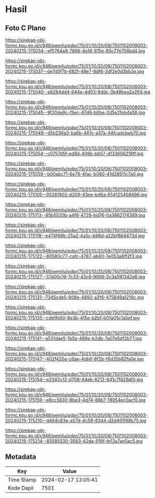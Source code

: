 # Hasil

## Foto C Plano

https://sirekap-obj-formc.kpu.go.id/c948/pemilu/pdpr/75/01/10/20/08/7501102008003-20240215-175034--ef5764a9-7866-4e14-815e-85c77e758bd4.jpg

https://sirekap-obj-formc.kpu.go.id/c948/pemilu/pdpr/75/01/10/20/08/7501102008003-20240215-175037--de7d5f7b-682f-48e7-8df6-2df2e0d3bb2e.jpg

https://sirekap-obj-formc.kpu.go.id/c948/pemilu/pdpr/75/01/10/20/08/7501102008003-20240215-175040--e8284dd4-644e-4d03-8ddc-3b48bea2a264.jpg

https://sirekap-obj-formc.kpu.go.id/c948/pemilu/pdpr/75/01/10/20/08/7501102008003-20240215-175045--9f20de9c-f5ec-47d9-b0be-2d5e2feb4a58.jpg

https://sirekap-obj-formc.kpu.go.id/c948/pemilu/pdpr/75/01/10/20/08/7501102008003-20240215-175049--d5b236a3-ba6b-461c-a37a-44fcadcbeb70.jpg

https://sirekap-obj-formc.kpu.go.id/c948/pemilu/pdpr/75/01/10/20/08/7501102008003-20240215-175054--c0757d5f-ed9d-406b-bb57-d133606218ff.jpg

https://sirekap-obj-formc.kpu.go.id/c948/pemilu/pdpr/75/01/10/20/08/7501102008003-20240215-175059--b00abc71-6e79-4fac-b080-41d28511c7a0.jpg

https://sirekap-obj-formc.kpu.go.id/c948/pemilu/pdpr/75/01/10/20/08/7501102008003-20240215-175105--05281902-d209-43ee-bd6a-654125408496.jpg

https://sirekap-obj-formc.kpu.go.id/c948/pemilu/pdpr/75/01/10/20/08/7501102008003-20240215-175113--85b5520b-a4f6-4728-bd76-0a3882174389.jpg

https://sirekap-obj-formc.kpu.go.id/c948/pemilu/pdpr/75/01/10/20/08/7501102008003-20240215-175118--e474f68b-25a2-4a5c-b96d-a22bf864473d.jpg

https://sirekap-obj-formc.kpu.go.id/c948/pemilu/pdpr/75/01/10/20/08/7501102008003-20240215-175122--80580c77-cafc-4787-ab60-7e053a6ff2f3.jpg

https://sirekap-obj-formc.kpu.go.id/c948/pemilu/pdpr/75/01/10/20/08/7501102008003-20240215-175127--37d00c19-7c33-43c6-9906-2c3a591342e6.jpg

https://sirekap-obj-formc.kpu.go.id/c948/pemilu/pdpr/75/01/10/20/08/7501102008003-20240215-175131--7345cde5-608e-4892-a2f6-475849a1219c.jpg

https://sirekap-obj-formc.kpu.go.id/c948/pemilu/pdpr/75/01/10/20/08/7501102008003-20240215-175135--cde1fe50-8e3b-415e-b2bf-b01a05c1a5ef.jpg

https://sirekap-obj-formc.kpu.go.id/c948/pemilu/pdpr/75/01/10/20/08/7501102008003-20240215-175141--a531dae5-1b5a-469e-b2db-7a07e5df2b77.jpg

https://sirekap-obj-formc.kpu.go.id/c948/pemilu/pdpr/75/01/10/20/08/7501102008003-20240215-175147--402f420a-c6ae-4db6-8f2b-f6d35b82fa0e.jpg

https://sirekap-obj-formc.kpu.go.id/c948/pemilu/pdpr/75/01/10/20/08/7501102008003-20240215-175154--e2342c12-d708-44eb-8212-841c7f429af0.jpg

https://sirekap-obj-formc.kpu.go.id/c948/pemilu/pdpr/75/01/10/20/08/7501102008003-20240215-175159--e6cc5830-8be3-4d74-88b7-19954ec0acf0.jpg

https://sirekap-obj-formc.kpu.go.id/c948/pemilu/pdpr/75/01/10/20/08/7501102008003-20240215-175210--d464c83e-a57d-4c59-8344-d2d461f88b75.jpg

https://sirekap-obj-formc.kpu.go.id/c948/pemilu/pdpr/75/01/10/20/08/7501102008003-20240215-175214--85585330-3563-42da-916f-fe13a7ae5ac5.jpg


## Metadata

| Key        | Value               |
| ---------- | ------------------- |
| Time Stamp | 2024-02-17 13:05:41 |
| Kode Dapil | 7501                |



